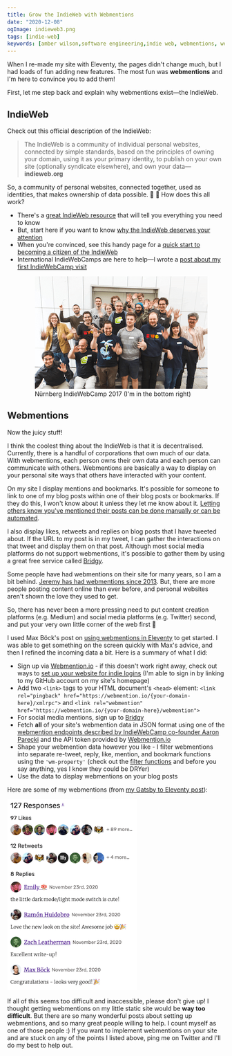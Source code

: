 ```yaml
---
title: Grow the IndieWeb with Webmentions
date: "2020-12-08"
ogImage: indieweb3.png
tags: [indie-web]
keywords: [amber wilson,software engineering,indie web, webmentions, webmention, eleventy]
---
```


When I re-made my site with Eleventy, the pages didn't change much, but I had loads of fun adding new features. The most fun was **webmentions** and I'm here to convince you to add them!

First, let me step back and explain why webmentions exist—the IndieWeb.

<div class="heading-wrapper">
    <h2 id="indieweb">
        IndieWeb
    </h2>
    <a aria-label="link to this heading" aria-describedby="indieweb" class="anchor-link" href="#indieweb"></a>
</div>

Check out this official description of the IndieWeb:

> The IndieWeb is a community of individual personal websites, connected by simple standards, based on the principles of owning your domain, using it as your primary identity, to publish on your own site (optionally syndicate elsewhere), and own your data—**indieweb.org**</a>

So, a community of personal websites, connected together, used as identities, that makes ownership of data possible. &#129412; &#127752; How does this all work?

- There's a <a href="https://indieweb.org/">great IndieWeb resource</a>  that will tell you everything you need to know
- But, start here if you want to know <a href="https://indieweb.org/why">why the IndieWeb deserves your attention</a>
- When you're convinced, see this handy page for a <a href="https://indiewebify.me/"> quick start to becoming a citizen of the IndieWeb</a>
- International IndieWebCamps are here to help—I wrote a <a href="/blog/indiewebcamp/">post about my first IndieWebCamp visit</a><figure><img loading="lazy" src="img/indiewebcamp2017.png" alt="Nuernberg IndieWebCamp 2017"><figcaption>Nürnberg IndieWebCamp 2017 (I'm in the bottom right)</figcaption></figure>

<div class="heading-wrapper">
    <h2 id="webmentions">
        Webmentions
    </h2>
    <a aria-label="link to this heading" aria-describedby="webmentions" class="anchor-link" href="#webmentions"></a>
</div>

Now the juicy stuff!

I think the coolest thing about the IndieWeb is that it is decentralised. Currently, there is a handful of corporations that own much of our data. With webmentions, each person owns their own data and each person can communicate with others. Webmentions are basically a way to display on your personal site ways that others have interacted with your content.

On my site I display mentions and bookmarks. It's possible for someone to link to one of my blog posts within one of their blog posts or bookmarks. If they do this, I won't know about it unless they let me know about it. <a href="https://webmention.app/">Letting others know you've mentioned their posts can be done manually or can be automated</a>.

I also display likes, retweets and replies on blog posts that I have tweeted about. If the URL to my post is in my tweet, I can gather the interactions on that tweet and display them on that post. Although most social media platforms do not support webmentions, it's possible to gather them by using a great free service called <a href="https://brid.gy/">Bridgy</a>.

Some people have had webmentions on their site for many years, so I am a bit behind. <a href="https://adactio.com/journal/6495">Jeremy has had webmentions since 2013</a>. But, there are more people posting content online than ever before, and personal websites aren't shown the love they used to get.

So, there has never been a more pressing need to put content creation platforms (e.g. Medium) and social media platforms (e.g. Twitter) second, and put your very own little corner of the web first &#128150;

I used Max Böck's post on <a href="https://mxb.dev/blog/using-webmentions-on-static-sites/">using webmentions in Eleventy</a> to get started. I was able to get something on the screen quickly with Max's advice, and then I refined the incoming data a bit. Here is a summary of what I did:

- Sign up via <a href="https://webmention.io/">Webmention.io</a> - if this doesn't work right away, check out ways to <a href="https://indielogin.com/setup">set up your website for indie logins</a> (I'm able to sign in by linking to my GitHub account on my site's homepage)
- Add two `<link>` tags to your HTML document's `<head>` element: `<link rel="pingback" href="https://webmention.io/{your-domain-here}/xmlrpc">` and `<link rel="webmention" href="https://webmention.io/{your-domain-here}/webmention">`
- For social media mentions, sign up to <a href="https://brid.gy/">Bridgy</a>
- Fetch <strong>all</strong> of your site's webmention data in JSON format using one of the <a href="https://github.com/aaronpk/webmention.io#api">webmention endpoints described by IndieWebCamp co-founder Aaron Parecki</a> and the API token provided by <a href="https://webmention.io/">Webmention.io</a>
- Shape your webmention data however you like - I filter webmentions into separate re-tweet, reply, like, mention, and bookmark functions using the `'wm-property'` (check out the <a href="https://github.com/ambrwlsn/website/blob/1d713ad9fbce19a9bd8821790fd51c1be62e1f76/src/filters/webmentions-filter.js#L51">filter functions</a> and before you say anything, yes I know they could be DRYer)
- Use the data to display webmentions on your blog posts

Here are some of my webmentions (from <a href="/blog/from-gatsby-to-eleventy/">my Gatsby to Eleventy post</a>):

<img loading="lazy" src="img/webmentions.png" alt="Amber's webmentions on her Gatsby to Eleventy post">

If all of this seems too difficult and inaccessible, please don't give up! I thought getting webmentions on my little static site would be <strong>way too difficult</strong>. But there are so many wonderful posts about setting up webmentions, and so many great people willing to help. I count myself as one of those people :) If you want to implement webmentions on your site and are stuck on any of the points I listed above, ping me on Twitter and I'll do my best to help out.



